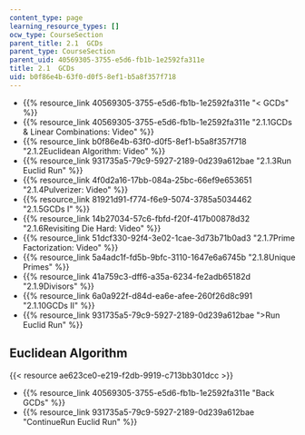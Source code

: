 ```yaml
---
content_type: page
learning_resource_types: []
ocw_type: CourseSection
parent_title: 2.1  GCDs
parent_type: CourseSection
parent_uid: 40569305-3755-e5d6-fb1b-1e2592fa311e
title: 2.1  GCDs
uid: b0f86e4b-63f0-d0f5-8ef1-b5a8f357f718
---
```


*   {{% resource_link 40569305-3755-e5d6-fb1b-1e2592fa311e "\< GCDs" %}}
*   {{% resource_link 40569305-3755-e5d6-fb1b-1e2592fa311e "2.1.1GCDs & Linear Combinations: Video" %}}
*   {{% resource_link b0f86e4b-63f0-d0f5-8ef1-b5a8f357f718 "2.1.2Euclidean Algorithm: Video" %}}
*   {{% resource_link 931735a5-79c9-5927-2189-0d239a612bae "2.1.3Run Euclid Run" %}}
*   {{% resource_link 4f0d2a16-17bb-084a-25bc-66ef9e653651 "2.1.4Pulverizer: Video" %}}
*   {{% resource_link 81921d91-f774-f6e9-5074-3785a5034462 "2.1.5GCDs I" %}}
*   {{% resource_link 14b27034-57c6-fbfd-f20f-417b00878d32 "2.1.6Revisiting Die Hard: Video" %}}
*   {{% resource_link 51dcf330-92f4-3e02-1cae-3d73b71b0ad3 "2.1.7Prime Factorization: Video" %}}
*   {{% resource_link 5a4adc1f-fd5b-9bfc-3110-1647e6a6745b "2.1.8Unique Primes" %}}
*   {{% resource_link 41a759c3-dff6-a35a-6234-fe2adb65182d "2.1.9Divisors" %}}
*   {{% resource_link 6a0a922f-d84d-ea6e-afee-260f26d8c991 "2.1.10GCDs II" %}}
*   {{% resource_link 931735a5-79c9-5927-2189-0d239a612bae "\>Run Euclid Run" %}}

Euclidean Algorithm
-------------------

{{< resource ae623ce0-e219-f2db-9919-c713bb301dcc >}}

*   {{% resource_link 40569305-3755-e5d6-fb1b-1e2592fa311e "Back GCDs" %}}
*   {{% resource_link 931735a5-79c9-5927-2189-0d239a612bae "ContinueRun Euclid Run" %}}
